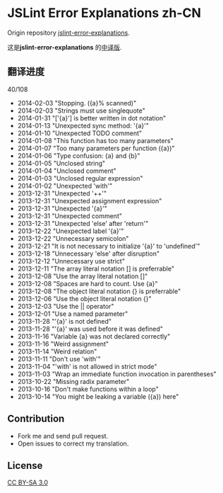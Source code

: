 JSLint Error Explanations zh-CN
===============================

Origin repository [jslint-error-explanations](https://github.com/jamesallardice/jslint-error-explanations).

这是**jslint-error-explanations** 的[中译版](http://jslint.fantasyshao.com).

## 翻译进度

40/108

* 2014-02-03 "Stopping. ({a}% scanned)"
* 2014-02-03 "Strings must use singlequote"
* 2014-01-31 "['{a}'] is better written in dot notation"
* 2014-01-13 "Unexpected sync method: '{a}'"
* 2014-01-10 "Unexpected TODO comment"
* 2014-01-08 "This function has too many parameters"
* 2014-01-07 "Too many parameters per function ({a})"
* 2014-01-06 "Type confusion: {a} and {b}"
* 2014-01-05 "Unclosed string"
* 2014-01-04 "Unclosed comment"
* 2014-01-03 "Unclosed regular expression"
* 2014-01-02 "Unexpected 'with'"
* 2013-12-31 "Unexpected '++'"
* 2013-12-31 "Unexpected assignment expression"
* 2013-12-31 "Unexpected '{a}'"
* 2013-12-31 "Unexpected comment"
* 2013-12-31 "Unexpected 'else' after 'return'"
* 2013-12-22 "Unexpected label '{a}'"
* 2013-12-22 "Unnecessary semicolon"
* 2013-12-21 "It is not necessary to initialize '{a}' to 'undefined'"
* 2013-12-18 "Unnecessary 'else' after disruption"
* 2013-12-12 "Unnecessary use strict"
* 2013-12-11 "The array literal notation [] is preferrable"
* 2013-12-08 "Use the array literal notation []"
* 2013-12-08 "Spaces are hard to count. Use {a}"
* 2013-12-08 "The object literal notation {} is preferrable"
* 2013-12-06 "Use the object literal notation {}"
* 2013-12-03 "Use the || operator"
* 2013-12-01 "Use a named parameter"
* 2013-11-28 "'{a}' is not defined"
* 2013-11-28 "'{a}' was used before it was defined"
* 2013-11-16 "Variable {a} was not declared correctly"
* 2013-11-16 "Weird assignment"
* 2013-11-14 "Weird relation"
* 2013-11-11 "Don't use 'with'"
* 2013-11-04 "'with' is not allowed in strict mode"
* 2013-11-03 "Wrap an immediate function invocation in parentheses"
* 2013-10-22 "Missing radix parameter"
* 2013-10-16 "Don't make functions within a loop"
* 2013-10-14 "You might be leaking a variable ({a}) here"

## Contribution

* Fork me and send pull request.
* Open issues to correct my translation.

## License

[CC BY-SA 3.0](http://creativecommons.org/licenses/by-sa/3.0/)
